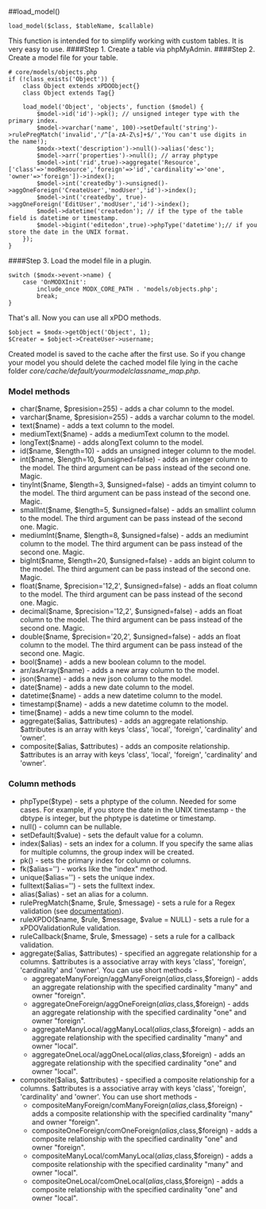 ##load_model()

```load_model($class, $tableName, $callable)```    

This function is intended for to simplify working with custom tables. It is very easy to use.
####Step 1. Create a table via phpMyAdmin.
####Step 2. Create a model file for your table.
```
# core/models/objects.php
if (!class_exists('Object')) {
    class Object extends xPDOObject{}
    class Object extends Tag{}

    load_model('Object', 'objects', function ($model) {
        $model->id('id')->pk(); // unsigned integer type with the primary index.
        $model->varchar('name', 100)->setDefault('string')->rulePregMatch('invalid','/^[a-zA-Z\s]+$/','You can't use digits in the name!);
        $modx->text('description')->null()->alias('desc');
        $model->arr('properties')->null(); // array phptype
        $model->int('rid',true)->aggregate('Resource',['class'=>'modResource','foreign'=>'id','cardinality'=>'one', 'owner'=>'foreign'])->index();
        $model->int('createdby')->unsigned()->aggOneForeign('CreateUser','modUser','id')->index(); 
        $model->int('createdby', true)->aggOneForeign('EditUser','modUser','id')->index(); 
        $model->datetime('createdon'); // if the type of the table field is datetime or timestamp.
        $model->bigint('editedon',true)->phpType('datetime');// if you store the date in the UNIX format.
    });
}
```
####Step 3. Load the model file in a plugin.
```
switch ($modx->event->name) {
	case 'OnMODXInit':
	    include_once MODX_CORE_PATH . 'models/objects.php';
		break;
}
```
That's all. Now you can use all xPDO methods.
```
$object = $modx->getObject('Object', 1);
$Creater = $object->CreateUser->username;

```
Created model is saved to the cache after the first use. So if you change your model you should delete the cached model file lying in the cache folder *core/cache/default/yourmodelclassname_map.php*. 

### Model methods
* char($name, $presision=255) - adds a char column to the model.
* varchar($name, $presision=255) - adds a varchar column to the model.
* text($name) - adds a text column to the model.
* mediumText($name) - adds a mediumText column to the model.
* longText($name) - adds alongText column to the model.
* id($name, $length=10) - adds an unsigned integer column to the model.
* int($name, $length=10, $unsigned=false) - adds an integer column to the model. The third argument can be pass instead of the second one. Magic. 
* tinyInt($name, $length=3, $unsigned=false) - adds an timyint column to the model. The third argument can be pass instead of the second one. Magic. 
* smallInt($name, $length=5, $unsigned=false) - adds an smallint column to the model. The third argument can be pass instead of the second one. Magic. 
* mediumInt($name, $length=8, $unsigned=false) - adds an mediumint column to the model. The third argument can be pass instead of the second one. Magic. 
* bigInt($name, $length=20, $unsigned=false) - adds an bigint column to the model. The third argument can be pass instead of the second one. Magic. 
* float($name, $precision='12,2', $unsigned=false) - adds an float column to the model. The third argument can be pass instead of the second one. Magic. 
* decimal($name, $precision='12,2', $unsigned=false) - adds an float column to the model. The third argument can be pass instead of the second one. Magic. 
* double($name, $precision='20,2', $unsigned=false) - adds an float column to the model. The third argument can be pass instead of the second one. Magic. 
* bool($name) - adds a new boolean column to the model. 
* arr/asArray($name) - adds a new array column to the model.
* json($name) - adds a new json column to the model.
* date($name) - adds a new date column to the model.
* datetime($name) - adds a new datetime column to the model.
* timestamp($name) - adds a new datetime column to the model.
* time($name) - adds a new time column to the model.
* aggregate($alias, $attributes) - adds an aggregate relationship. $attributes is an array with keys 'class', 'local', 'foreign', 'cardinality' and 'owner'.
* composite($alias, $attributes) - adds an composite relationship. $attributes is an array with keys 'class', 'local', 'foreign', 'cardinality' and 'owner'.

### Column methods
* phpType($type) - sets a phptype of the column. Needed for some cases. For example, if you store the date in the UNIX timestamp - the dbtype is integer, but the phptype is datetime or timestamp. 
* null() - column can be nullable.
* setDefault($value) - sets the default value for a column.
* index($alias) - sets an index for a column. If you specify the same alias for multiple columns, the group index will be created.
* pk() - sets the primary index for column or columns.
* fk($alias='') - works like the "index" method.
* unique($alias='') - sets the unique index.
* fulltext($alias='') - sets the fulltext index.
* alias($alias) - set an alias for a column.
* rulePregMatch($name, $rule, $message) - sets a rule for a Regex validation (see [documentation](https://docs.modx.com/xpdo/2.x/getting-started/creating-a-model-with-xpdo/defining-a-schema/validation-rules-in-your-schema)).
* ruleXPDO($name, $rule, $message, $value = NULL) - sets a rule for a xPDOValidationRule validation.
* ruleCallback($name, $rule, $message) - sets a rule for a callback validation.
* aggregate($alias, $attributes) - specified an aggregate relationship for a columns. $attributes is a associative array with keys 'class', 'foreign', 'cardinality' and 'owner'. You can use short methods - 
	* aggregateManyForeign/aggManyForeign($alias,$class,$foreign) - adds an aggregate relationship with the specified cardinality "many" and owner "foreign".
	* aggregateOneForeign/aggOneForeign($alias,$class,$foreign) - adds an aggregate relationship with the specified cardinality "one" and owner "foreign".
	* aggregateManyLocal/aggManyLocal($alias,$class,$foreign) - adds an aggregate relationship with the specified cardinality "many" and owner "local".
	* aggregateOneLocal/aggOneLocal($alias,$class,$foreign) - adds an aggregate relationship with the specified cardinality "one" and owner "local".
* composite($alias, $attributes) - specified a composite relationship for a columns. $attributes is a associative array with keys 'class', 'foreign', 'cardinality' and 'owner'. You can use short methods - 
	* compositeManyForeign/comManyForeign($alias,$class,$foreign) - adds a composite relationship with the specified cardinality "many" and owner "foreign".
	* compositeOneForeign/comOneForeign($alias,$class,$foreign) - adds a composite relationship with the specified cardinality "one" and owner "foreign".
	* compositeManyLocal/comManyLocal($alias,$class,$foreign) - adds a composite relationship with the specified cardinality "many" and owner "local".
	* compositeOneLocal/comOneLocal($alias,$class,$foreign) - adds a composite relationship with the specified cardinality "one" and owner "local".
